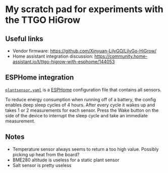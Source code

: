 # My scratch pad for experiments with the TTGO HiGrow

## Useful links
* Vendor firmware: https://github.com/Xinyuan-LilyGO/LilyGo-HiGrow/
* Home assistant integration discussion: https://community.home-assistant.io/t/ttgo-higrow-with-esphome/144053

## ESPHome integration

[`plantsensor.yaml`](https://github.com/jowiho/plantsensor/blob/main/plantsensor.yaml)
is a [ESPHome](https://esphome.io/) configuration file that contains all sensors.

To reduce energy consumption when running off of a battery, the config enables deep sleep cycles of 4 hours.
After every cycle it wakes up and takes 1 or 2 measurements for each sensor.
Press the Wake button on the side of the device to interrupt the sleep cycle and take an immediate measurement.

## Notes
* Temperature sensor always seems to return a too high value. Possibly picking up heat from the board?
* BME280 altitude is useless for a static plant sensor
* Salt sensor is pretty useless
